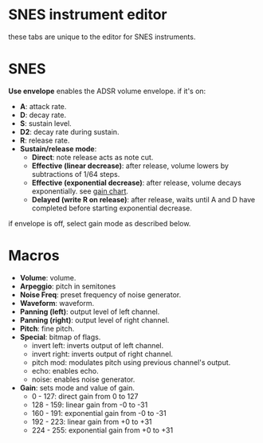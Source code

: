 # SNES instrument editor

these tabs are unique to the editor for SNES instruments.



# SNES

**Use envelope** enables the ADSR volume envelope. if it's on:

- **A**: attack rate.
- **D**: decay rate.
- **S**: sustain level.
- **D2**: decay rate during sustain.
- **R**: release rate.
- **Sustain/release mode**:
  - **Direct**: note release acts as note cut.
  - **Effective (linear decrease)**: after release, volume lowers by subtractions of 1/64 steps.
  - **Effective (exponential decrease)**: after release, volume decays exponentially. see [gain chart](../7-systems/snes.md).
  - **Delayed (write R on release)**: after release, waits until A and D have completed before starting exponential decrease.

if envelope is off, select gain mode as described below.



# Macros

- **Volume**: volume.
- **Arpeggio**: pitch in semitones
- **Noise Freq**: preset frequency of noise generator.
- **Waveform**: waveform.
- **Panning (left)**: output level of left channel.
- **Panning (right)**: output level of right channel.
- **Pitch**: fine pitch.
- **Special**: bitmap of flags.
  - invert left: inverts output of left channel.
  - invert right: inverts output of right channel.
  - pitch mod: modulates pitch using previous channel's output.
  - echo: enables echo.
  - noise: enables noise generator.
- **Gain**: sets mode and value of gain.
  - 0 - 127: direct gain from 0 to 127
  - 128 - 159: linear gain from -0 to -31
  - 160 - 191: exponential gain from -0 to -31
  - 192 - 223: linear gain from +0 to +31
  - 224 - 255: exponential gain from +0 to +31
